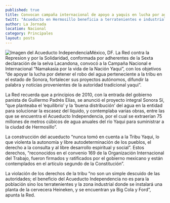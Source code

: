 ```yaml
---
published: true
title: Convocan campaña internacional de apoyo a yaquis en lucha por agua
twitt: "Acueducto en Hermosillo beneficia a terratenientes e industriales como los productores de Heineken, Big Cola y Ford, advierte ONG"
author: La Jornada
location: Nacional
category: Principales
layout: posts
---
```


![Imagen del Acueducto Independencia](http://i.imgur.com/PNrsDlMm.jpg)México, DF. La Red contra la Represion y por la Solidaridad, conformada por adherentes de la Sexta declaración de la selva Lacandona, convocó a la Campaña Nacional e Internacional “Namakasia por la vida de la Nación Yaqui”, con los objetivos “de apoyar la lucha por detener el robo del agua perteneciente a la tribu en el estado de Sonora, fortalecer sus proyectos autónomos, difundir la palabra y noticias provenientes de la autoridad tradicional yaqui”.

La Red recuerda que a principios de 2010, con la entrada del gobierno panista de Guillermo Padrés Elías, se anunció el proyecto integral Sonora Sí, “que planteaba el ‘equilibrio’ y la ‘buena distribución’ del agua en la entidad para solucionar la escasez del líquido, y contemplaba varias obras, entre las que se encuentra el Acueducto Independencia, por el cual se extraerían 75 millones de metros cúbicos de agua anuales del río Yaqui para suministrar a la ciudad de Hermosillo”.

La construcción del acueducto “nunca tomó en cuenta a la Tribu Yaqui, lo que violenta la autonomía y libre autodeterminación de los pueblos, el derecho a la consulta y al libre desarrollo espiritual y social”. Estos derechos, “reconocidos en el convenio 169 de la Organización Internacional del Trabajo, fueron firmados y ratificados por el gobierno mexicano y están contemplados en el artículo segundo de la Constitución”.

La violación de los derechos de la tribu “no son un simple descuido de las autoridades; el beneficio del Acueducto Independencia no es para la población sino los terratenientes y la zona industrial donde se instalará una planta de la cervecera Heineken, y se encuentran ya Big Cola y Ford”, apunta la Red.
